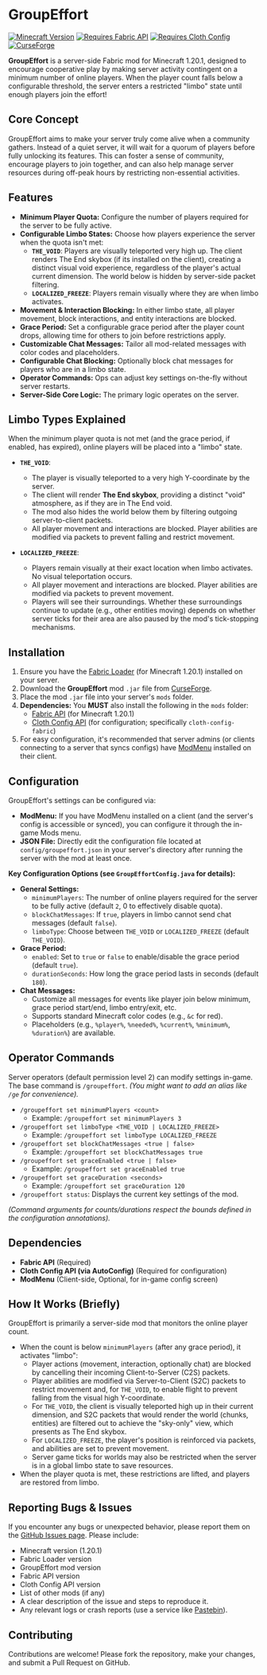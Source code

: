 # GroupEffort

[![Minecraft Version](https://img.shields.io/badge/Minecraft-1.20.1-blue)](https://www.minecraft.net)
[![Requires Fabric API](https://img.shields.io/badge/Requires-Fabric%20API-orange)](https://www.curseforge.com/minecraft/mc-mods/fabric-api)
[![Requires Cloth Config](https://img.shields.io/badge/Requires-Cloth%20Config-blueviolet)](https://www.curseforge.com/minecraft/mc-mods/cloth-config)
[![CurseForge](https://img.shields.io/badge/CurseForge-Group%20Effort-red)](https://www.curseforge.com/minecraft/mc-mods/group-effort)

**GroupEffort** is a server-side Fabric mod for Minecraft 1.20.1, designed to encourage cooperative play by making server activity contingent on a minimum number of online players. When the player count falls below a configurable threshold, the server enters a restricted "limbo" state until enough players join the effort!

## Core Concept

GroupEffort aims to make your server truly come alive when a community gathers. Instead of a quiet server, it will wait for a quorum of players before fully unlocking its features. This can foster a sense of community, encourage players to join together, and can also help manage server resources during off-peak hours by restricting non-essential activities.

## Features

* **Minimum Player Quota:** Configure the number of players required for the server to be fully active.
* **Configurable Limbo States:** Choose how players experience the server when the quota isn't met:
    * **`THE_VOID`**: Players are visually teleported very high up. The client renders The End skybox (if its installed on the client), creating a distinct visual void experience, regardless of the player's actual current dimension. The world below is hidden by server-side packet filtering.
    * **`LOCALIZED_FREEZE`**: Players remain visually where they are when limbo activates.
* **Movement & Interaction Blocking:** In either limbo state, all player movement, block interactions, and entity interactions are blocked.
* **Grace Period:** Set a configurable grace period after the player count drops, allowing time for others to join before restrictions apply.
* **Customizable Chat Messages:** Tailor all mod-related messages with color codes and placeholders.
* **Configurable Chat Blocking:** Optionally block chat messages for players who are in a limbo state.
* **Operator Commands:** Ops can adjust key settings on-the-fly without server restarts.
* **Server-Side Core Logic:** The primary logic operates on the server.

## Limbo Types Explained

When the minimum player quota is not met (and the grace period, if enabled, has expired), online players will be placed into a "limbo" state.

* **`THE_VOID`**:
    * The player is visually teleported to a very high Y-coordinate by the server.
    * The client will render **The End skybox**, providing a distinct "void" atmosphere, as if they are in The End void.
    * The mod also hides the world below them by filtering outgoing server-to-client packets.
    * All player movement and interactions are blocked. Player abilities are modified via packets to prevent falling and restrict movement.

* **`LOCALIZED_FREEZE`**:
    * Players remain visually at their exact location when limbo activates. No visual teleportation occurs.
    * All player movement and interactions are blocked. Player abilities are modified via packets to prevent movement.
    * Players will see their surroundings. Whether these surroundings continue to update (e.g., other entities moving) depends on whether server ticks for their area are also paused by the mod's tick-stopping mechanisms.

## Installation

1.  Ensure you have the [Fabric Loader](https://fabricmc.net/use/) (for Minecraft 1.20.1) installed on your server.
2.  Download the **GroupEffort** mod `.jar` file from [CurseForge](https://www.curseforge.com/minecraft/mc-mods/group-effort).
3.  Place the mod `.jar` file into your server's `mods` folder.
4.  **Dependencies:** You **MUST** also install the following in the `mods` folder:
    * [Fabric API](https://www.curseforge.com/minecraft/mc-mods/fabric-api) (for Minecraft 1.20.1)
    * [Cloth Config API](https://www.curseforge.com/minecraft/mc-mods/cloth-config) (for configuration; specifically `cloth-config-fabric`)
5.  For easy configuration, it's recommended that server admins (or clients connecting to a server that syncs configs) have [ModMenu](https://www.curseforge.com/minecraft/mc-mods/modmenu) installed on their client.

## Configuration

GroupEffort's settings can be configured via:

* **ModMenu:** If you have ModMenu installed on a client (and the server's config is accessible or synced), you can configure it through the in-game Mods menu.
* **JSON File:** Directly edit the configuration file located at `config/groupeffort.json` in your server's directory after running the server with the mod at least once.

**Key Configuration Options (see `GroupEffortConfig.java` for details):**

* **General Settings:**
    * `minimumPlayers`: The number of online players required for the server to be fully active (default `2`, 0 to effectively disable quota).
    * `blockChatMessages`: If `true`, players in limbo cannot send chat messages (default `false`).
    * `limboType`: Choose between `THE_VOID` or `LOCALIZED_FREEZE` (default `THE_VOID`).
* **Grace Period:**
    * `enabled`: Set to `true` or `false` to enable/disable the grace period (default `true`).
    * `durationSeconds`: How long the grace period lasts in seconds (default `180`).
* **Chat Messages:**
    * Customize all messages for events like player join below minimum, grace period start/end, limbo entry/exit, etc.
    * Supports standard Minecraft color codes (e.g., `&c` for red).
    * Placeholders (e.g., `%player%`, `%needed%`, `%current%`, `%minimum%`, `%duration%`) are available.

## Operator Commands

Server operators (default permission level 2) can modify settings in-game.
The base command is `/groupeffort`. *(You might want to add an alias like `/ge` for convenience).*

* `/groupeffort set minimumPlayers <count>`
    * Example: `/groupeffort set minimumPlayers 3`
* `/groupeffort set limboType <THE_VOID | LOCALIZED_FREEZE>`
    * Example: `/groupeffort set limboType LOCALIZED_FREEZE`
* `/groupeffort set blockChatMessages <true | false>`
    * Example: `/groupeffort set blockChatMessages true`
* `/groupeffort set graceEnabled <true | false>`
    * Example: `/groupeffort set graceEnabled true`
* `/groupeffort set graceDuration <seconds>`
    * Example: `/groupeffort set graceDuration 120`
* `/groupeffort status`: Displays the current key settings of the mod.

*(Command arguments for counts/durations respect the bounds defined in the configuration annotations).*

## Dependencies

* **Fabric API** (Required)
* **Cloth Config API (via AutoConfig)** (Required for configuration)
* **ModMenu** (Client-side, Optional, for in-game config screen)

## How It Works (Briefly)

GroupEffort is primarily a server-side mod that monitors the online player count.
* When the count is below `minimumPlayers` (after any grace period), it activates "limbo":
    * Player actions (movement, interaction, optionally chat) are blocked by cancelling their incoming Client-to-Server (C2S) packets.
    * Player abilities are modified via Server-to-Client (S2C) packets to restrict movement and, for `THE_VOID`, to enable flight to prevent falling from the visual high Y-coordinate.
    * For `THE_VOID`, the client is visually teleported high up in their current dimension, and S2C packets that would render the world (chunks, entities) are filtered out to achieve the "sky-only" view, which presents as The End skybox.
    * For `LOCALIZED_FREEZE`, the player's position is reinforced via packets, and abilities are set to prevent movement.
    * Server game ticks for worlds may also be restricted when the server is in a global limbo state to save resources.
* When the player quota is met, these restrictions are lifted, and players are restored from limbo.

## Reporting Bugs & Issues

If you encounter any bugs or unexpected behavior, please report them on the [GitHub Issues page](https://github.com/jacobwasbeast/groupeffort/issues).
Please include:
* Minecraft version (1.20.1)
* Fabric Loader version
* GroupEffort mod version
* Fabric API version
* Cloth Config API version
* List of other mods (if any)
* A clear description of the issue and steps to reproduce it.
* Any relevant logs or crash reports (use a service like [Pastebin](https://pastebin.com/)).

## Contributing

Contributions are welcome! Please fork the repository, make your changes, and submit a Pull Request on GitHub.
